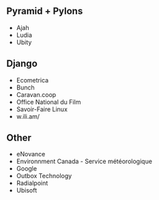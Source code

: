 ## Pyramid + Pylons

* Ajah
* Ludia
* Ubity

## Django

* Ecometrica
* Bunch
* Caravan.coop
* Office National du Film
* Savoir-Faire Linux
* w.ili.am/


## Other

* eNovance
* Environnment Canada - Service météorologique
* Google
* Outbox Technology
* Radialpoint
* Ubisoft
